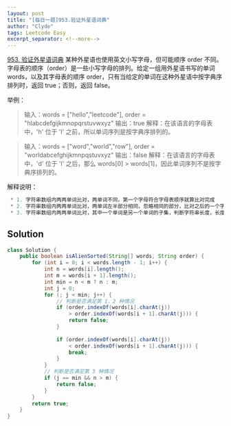 ```yaml
---
layout: post
title: "[每日一题]953.验证外星语词典"
author: "Clyde"
tags: Leetcode Easy
excerpt_separator: <!--more-->
---
```


[953. 验证外星语词典](https://leetcode.cn/problems/verifying-an-alien-dictionary/)    某种外星语也使用英文小写字母，但可能顺序 order 不同。字母表的顺序（order）是一些小写字母的排列。给定一组用外星语书写的单词 words，以及其字母表的顺序 order，只有当给定的单词在这种外星语中按字典序排列时，返回 true；否则，返回 false。<!--more-->

举例：

> 输入：words = ["hello","leetcode"], order = "hlabcdefgijkmnopqrstuvwxyz"
> 输出：true
> 解释：在该语言的字母表中，'h' 位于 'l' 之前，所以单词序列是按字典序排列的。

> 输入：words = ["word","world","row"], order = "worldabcefghijkmnpqstuvxyz"
> 输出：false
> 解释：在该语言的字母表中，'d' 位于 'l' 之后，那么 words[0] > words[1]，因此单词序列不是按字典序排列的。
>

解释说明：

```java
 * 1. 字符串数组内两两单词比对，两单词不同，第一个字母符合字母表顺序就算比对完成
 * 2. 字符串数组内两两单词比对，两单词左半部分相同，忽略相同的部分，比对之后的一个字母符合字母表顺序就行
 * 3. 字符串数组内两两单词比对，其中一个单词是另一个单词的子集，判断字符串长度，长度符合升序排序
```

## Solution 

```java
class Solution {
    public boolean isAlienSorted(String[] words, String order) {
        for (int i = 0; i < words.length - 1; i++) {
            int n = words[i].length();
            int m = words[i + 1].length();
            int min = n < m ? n : m;
            int j = 0;
            for (; j < min; j++) {
                // 判断是否满足第 1，2 种情况
                if (order.indexOf(words[i].charAt(j)) 
                    > order.indexOf(words[i + 1].charAt(j))) {
                    return false;
                } 
                
                if (order.indexOf(words[i].charAt(j)) 
                    < order.indexOf(words[i + 1].charAt(j))) {
                    break;
                }
            }
            // 判断是否满足第 3 种情况
            if (j == min && n > m) {
                return false;
            }
        }
        return true;
    }
}
```
